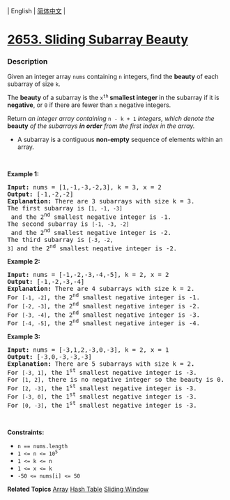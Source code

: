 | English | [简体中文](README.md) |

# [2653. Sliding Subarray Beauty](https://leetcode.cn/problems/sliding-subarray-beauty)
 ### Description
<p>Given an integer array <code>nums</code> containing <code>n</code> integers, find the <strong>beauty</strong> of each subarray of size <code>k</code>.</p>

<p>The <strong>beauty</strong> of a subarray is the <code>x<sup>th</sup></code><strong> smallest integer </strong>in the subarray if it is <strong>negative</strong>, or <code>0</code> if there are fewer than <code>x</code> negative integers.</p>

<p>Return <em>an integer array containing </em><code>n - k + 1</code> <em>integers, which denote the </em><strong>beauty</strong><em> of the subarrays <strong>in order</strong> from the first index in the array.</em></p>

<ul>
	<li>
	<p>A subarray is a contiguous <strong>non-empty</strong> sequence of elements within an array.</p>
	</li>
</ul>

<p>&nbsp;</p>
<p><strong class="example">Example 1:</strong></p>

<pre>
<strong>Input:</strong> nums = [1,-1,-3,-2,3], k = 3, x = 2
<strong>Output:</strong> [-1,-2,-2]
<strong>Explanation:</strong> There are 3 subarrays with size k = 3. 
The first subarray is <code>[1, -1, -3]</code> and the 2<sup>nd</sup> smallest negative integer is -1.&nbsp;
The second subarray is <code>[-1, -3, -2]</code> and the 2<sup>nd</sup> smallest negative integer is -2.&nbsp;
The third subarray is <code>[-3, -2, 3]&nbsp;</code>and the 2<sup>nd</sup> smallest negative integer is -2.</pre>

<p><strong class="example">Example 2:</strong></p>

<pre>
<strong>Input:</strong> nums = [-1,-2,-3,-4,-5], k = 2, x = 2
<strong>Output:</strong> [-1,-2,-3,-4]
<strong>Explanation:</strong> There are 4 subarrays with size k = 2.
For <code>[-1, -2]</code>, the 2<sup>nd</sup> smallest negative integer is -1.
For <code>[-2, -3]</code>, the 2<sup>nd</sup> smallest negative integer is -2.
For <code>[-3, -4]</code>, the 2<sup>nd</sup> smallest negative integer is -3.
For <code>[-4, -5]</code>, the 2<sup>nd</sup> smallest negative integer is -4.&nbsp;</pre>

<p><strong class="example">Example 3:</strong></p>

<pre>
<strong>Input:</strong> nums = [-3,1,2,-3,0,-3], k = 2, x = 1
<strong>Output:</strong> [-3,0,-3,-3,-3]
<strong>Explanation:</strong> There are 5 subarrays with size k = 2<strong>.</strong>
For <code>[-3, 1]</code>, the 1<sup>st</sup> smallest negative integer is -3.
For <code>[1, 2]</code>, there is no negative integer so the beauty is 0.
For <code>[2, -3]</code>, the 1<sup>st</sup> smallest negative integer is -3.
For <code>[-3, 0]</code>, the 1<sup>st</sup> smallest negative integer is -3.
For <code>[0, -3]</code>, the 1<sup>st</sup> smallest negative integer is -3.</pre>

<p>&nbsp;</p>
<p><strong>Constraints:</strong></p>

<ul>
	<li><code>n == nums.length&nbsp;</code></li>
	<li><code>1 &lt;= n &lt;= 10<sup>5</sup></code></li>
	<li><code>1 &lt;= k &lt;= n</code></li>
	<li><code>1 &lt;= x &lt;= k&nbsp;</code></li>
	<li><code>-50&nbsp;&lt;= nums[i] &lt;= 50&nbsp;</code></li>
</ul>

**Related Topics**  [Array](https://leetcode.cn/tag/array) [Hash Table](https://leetcode.cn/tag/hash-table) [Sliding Window](https://leetcode.cn/tag/sliding-window) 